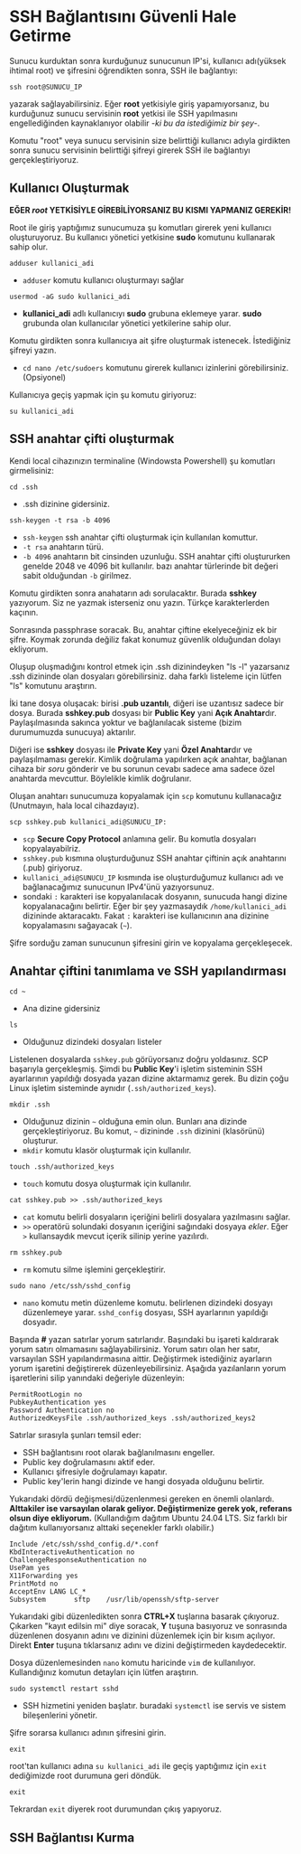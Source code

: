 # SSH Bağlantısını Güvenli Hale Getirme

  Sunucu kurduktan sonra kurduğunuz sunucunun IP'si, kullanıcı adı(yüksek ihtimal root) ve şifresini öğrendikten sonra, SSH ile bağlantıyı:
```
ssh root@SUNUCU_IP
```
  yazarak sağlayabilirsiniz. Eğer **root** yetkisiyle giriş yapamıyorsanız, bu kurduğunuz sunucu servisinin **root** yetkisi ile SSH yapılmasını engellediğinden kaynaklanıyor olabilir _-ki bu da istediğimiz bir şey-_.

  Komutu "root" veya sunucu servisinin size belirttiği kullanıcı adıyla girdikten sonra sunucu servisinin belirttiği şifreyi girerek SSH ile bağlantıyı gerçekleştiriyoruz.

## Kullanıcı Oluşturmak

__EĞER _root_ YETKİSİYLE GİREBİLİYORSANIZ BU KISMI YAPMANIZ GEREKİR!__

Root ile giriş yaptığımız sunucumuza şu komutları girerek yeni kullanıcı oluşturuyoruz. Bu kullanıcı yönetici yetkisine **sudo** komutunu kullanarak sahip olur.

```
adduser kullanici_adi
```
- `adduser` komutu kullanıcı oluşturmayı sağlar
```
usermod -aG sudo kullanici_adi
```
- **kullanici_adi** adlı kullanıcıyı **sudo** grubuna eklemeye yarar. **sudo** grubunda olan kullanıcılar yönetici yetkilerine sahip olur.

Komutu girdikten sonra kullanıcıya ait şifre oluşturmak istenecek. İstediğiniz şifreyi yazın.

- `cd nano /etc/sudoers` komutunu girerek kullanıcı izinlerini görebilirsiniz. (Opsiyonel)

Kullanıcıya geçiş yapmak için şu komutu giriyoruz:
```
su kullanici_adi
```

## SSH anahtar çifti oluşturmak

Kendi local cihazınızın terminaline (Windowsta Powershell) şu komutları girmelisiniz:
```
cd .ssh
```
- .ssh dizinine gidersiniz.
```
ssh-keygen -t rsa -b 4096
```
- `ssh-keygen` ssh anahtar çifti oluşturmak için kullanılan komuttur.
- `-t rsa` anahtarın türü.
- `-b 4096` anahtarın bit cinsinden uzunluğu. SSH anahtar çifti oluştururken genelde 2048 ve 4096 bit kullanılır. bazı anahtar türlerinde bit değeri sabit olduğundan `-b` girilmez.

Komutu girdikten sonra anahatarın adı sorulacaktır. Burada **sshkey** yazıyorum. Siz ne yazmak isterseniz onu yazın. Türkçe karakterlerden kaçının.

Sonrasında passphrase soracak. Bu, anahtar çiftine ekelyeceğiniz ek bir şifre. Koymak zorunda değiliz fakat konumuz güvenlik olduğundan dolayı ekliyorum.

Oluşup oluşmadığını kontrol etmek için .ssh dizinindeyken "ls -l" yazarsanız .ssh dizininde olan dosyaları görebilirsiniz. daha farklı listeleme için lütfen "ls" komutunu araştırın.

İki tane dosya oluşacak: birisi **.pub uzantılı**, diğeri ise uzantısız sadece bir dosya. Burada **sshkey.pub** dosyası bir **Public Key** yani **Açık Anahtar**dır. Paylaşılmasında sakınca yoktur ve bağlanılacak sisteme (bizim durumumuzda sunucuya) aktarılır.

Diğeri ise **sshkey** dosyası ile **Private Key** yani **Özel Anahtar**dır ve paylaşılmaması gerekir. Kimlik doğrulama yapılırken açık anahtar, bağlanan cihaza bir _soru_ gönderir ve bu sorunun cevabı sadece ama sadece özel anahtarda mevcuttur. Böylelikle kimlik doğrulanır.

Oluşan anahtarı sunucumuza kopyalamak için `scp` komutunu kullanacağız (Unutmayın, hala local cihazdayız).
```
scp sshkey.pub kullanici_adi@SUNUCU_IP:
```
- `scp` **Secure Copy Protocol** anlamına gelir. Bu komutla dosyaları kopyalayabilriz.
- `sshkey.pub` kısmına oluşturduğunuz SSH anahtar çiftinin açık anahtarını (.pub) giriyoruz.
- `kullanici_adi@SUNUCU_IP` kısmında ise oluşturduğumuz kullanıcı adı ve bağlanacağımız sunucunun IPv4'ünü yazıyorsunuz.
- sondaki `:` karakteri ise kopyalanılacak dosyanın, sunucuda hangi dizine kopyalanacağını belirtir. Eğer bir şey yazmasaydık `/home/kullanici_adi` dizininde aktaracaktı. Fakat `:` karakteri ise kullanıcının ana dizinine kopyalamasını sağayacak (`~`).

Şifre sorduğu zaman sunucunun şifresini girin ve kopyalama gerçekleşecek.

## Anahtar çiftini tanımlama ve SSH yapılandırması
```
cd ~
```
- Ana dizine gidersiniz
```
ls
```
- Olduğunuz dizindeki dosyaları listeler

Listelenen dosyalarda `sshkey.pub` görüyorsanız doğru yoldasınız. SCP başarıyla gerçekleşmiş. Şimdi bu **Public Key**'i işletim sisteminin SSH ayarlarının yapıldığı dosyada yazan dizine aktarmamız gerek. Bu dizin çoğu Linux işletim sisteminde aynıdır (`.ssh/authorized_keys`).
```
mkdir .ssh
```
- Olduğunuz dizinin `~` olduğuna emin olun. Bunları ana dizinde gerçekleştiriyoruz. Bu komut, `~` dizininde `.ssh` dizinini (klasörünü) oluşturur.
- `mkdir` komutu klasör oluşturmak için kullanılır.
```
touch .ssh/authorized_keys
```
- `touch` komutu dosya oluşturmak için kullanılır.
```
cat sshkey.pub >> .ssh/authorized_keys
```
- `cat` komutu belirli dosyaların içeriğini belirli dosyalara yazılmasını sağlar.
- `>>` operatörü solundaki dosyanın içeriğini sağındaki dosyaya _ekler_. Eğer `>` kullansaydık mevcut içerik silinip yerine yazılırdı.
```
rm sshkey.pub
```
- `rm` komutu silme işlemini gerçekleştirir.
```
sudo nano /etc/ssh/sshd_config
```
- `nano` komutu metin düzenleme komutu. belirlenen dizindeki dosyayı düzenlemeye yarar. `sshd_config` dosyası, SSH ayarlarının yapıldığı dosyadır.

Başında **#** yazan satırlar yorum satırlarıdır. Başındaki bu işareti kaldırarak yorum satırı olmamasını sağlayabilirsiniz. Yorum satırı olan her satır, varsayılan SSH yapılandırmasına aittir. Değiştirmek istediğiniz ayarların yorum işaretini değiştirerek düzenleyebilirsiniz. Aşağıda yazılanların yorum işaretlerini silip yanındaki değeriyle düzenleyin:
```
PermitRootLogin no 
PubkeyAuthentication yes 
Password Authentication no 
AuthorizedKeysFile .ssh/authorized_keys .ssh/authorized_keys2
```
Satırlar sırasıyla şunları temsil eder:
- SSH bağlantısını root olarak bağlanılmasını engeller.
- Public key doğrulamasını aktif eder.
- Kullanıcı şifresiyle doğrulamayı kapatır.
- Public key'lerin hangi dizinde ve hangi dosyada olduğunu belirtir.

Yukarıdaki dördü değişmesi/düzenlenmesi gereken en önemli olanlardı. **Alttakiler ise varsayılan olarak geliyor. Değiştirmenize gerek yok, referans olsun diye ekliyorum.** (Kullandığım dağıtım Ubuntu 24.04 LTS. Siz farklı bir dağıtım kullanıyorsanız alttaki seçenekler farklı olabilir.)

```
Include /etc/ssh/sshd_config.d/*.conf
KbdInteractiveAuthentication no
ChallengeResponseAuthentication no
UsePam yes
X11Forwarding yes
PrintMotd no 
AcceptEnv LANG LC_*
Subsystem       sftp    /usr/lib/openssh/sftp-server
```

Yukarıdaki gibi düzenledikten sonra **CTRL+X** tuşlarına basarak çıkıyoruz. Çıkarken "kayıt edilsin mi" diye soracak, **Y** tuşuna basıyoruz ve sonrasında düzenlenen dosyanın adını ve dizinini düzenlemek için bir kısım açılıyor. Direkt **Enter** tuşuna tıklarsanız adını ve dizini değiştirmeden kaydedecektir.

Dosya düzenlemesinden `nano` komutu haricinde `vim` de kullanılıyor. Kullandığınız komutun detayları için lütfen araştırın.
```
sudo systemctl restart sshd
```
- SSH hizmetini yeniden başlatır. buradaki `systemctl` ise servis ve sistem bileşenlerini yönetir.

Şifre sorarsa kullanıcı adının şifresini girin.
```
exit
```
root'tan kullanıcı adına `su kullanici_adi` ile geçiş yaptığımız için `exit` dediğimizde root durumuna geri döndük.
```
exit
```
Tekrardan `exit` diyerek root durumundan çıkış yapıyoruz.

## SSH Bağlantısı Kurma

